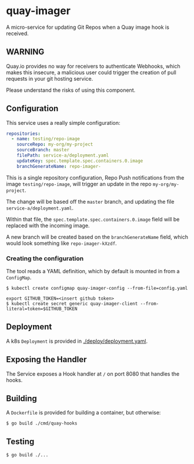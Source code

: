 # quay-imager

A micro-service for updating Git Repos when a Quay image hook is received.

## WARNING

Quay.io provides no way for receivers to authenticate Webhooks, which makes this insecure, a malicious user could trigger the creation of pull requests in your git hosting service.

Please understand the risks of using this component.

## Configuration

This service uses a really simple configuration:

```yaml
repositories:
  - name: testing/repo-image
    sourceRepo: my-org/my-project
    sourceBranch: master
    filePath: service-a/deployment.yaml
    updateKey: spec.template.spec.containers.0.image
    branchGenerateName: repo-imager-
```

This is a single repository configuration, Repo Push notifications from the
image `testing/repo-image`, will trigger an update in the repo
`my-org/my-project`.

The change will be based off the `master` branch, and updating the file
`service-a/deployment.yaml`.

Within that file, the `spec.template.spec.containers.0.image` field will be replaced
with the incoming image.

A new branch will be created based on the `branchGenerateName` field, which
would look something like `repo-imager-kXzdf`.

### Creating the configuration

The tool reads a YAML definition, which by default is mounted in from a
`ConfigMap`.

```shell
$ kubectl create configmap quay-imager-config --from-file=config.yaml
```

```shell
export GITHUB_TOKEN=<insert github token>
$ kubectl create secret generic quay-imager-client --from-literal=token=$GITHUB_TOKEN
```

## Deployment

A k8s `Deployment` is provided in [./deploy/deployment.yaml](./deploy/deployment.yaml).

## Exposing the Handler

The Service exposes a Hook handler at `/` on port 8080 that handles the hooks.

## Building

A `Dockerfile` is provided for building a container, but otherwise:

```shell
$ go build ./cmd/quay-hooks
```

## Testing

```shell
$ go build ./...
```
